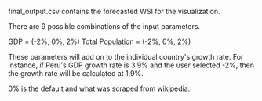 final_output.csv contains the forecasted WSI for the visualization. 

There are 9 possible combinations of the input parameters. 

GDP = (-2%, 0%, 2%)
Total Population = (-2%, 0%, 2%)

These parameters will add on to the individual country's growth rate. For instance, if Peru's GDP growth rate is 3.9% and the user selected -2%, then the growth rate will be calculated at 1.9%. 

0% is the default and what was scraped from wikipedia. 